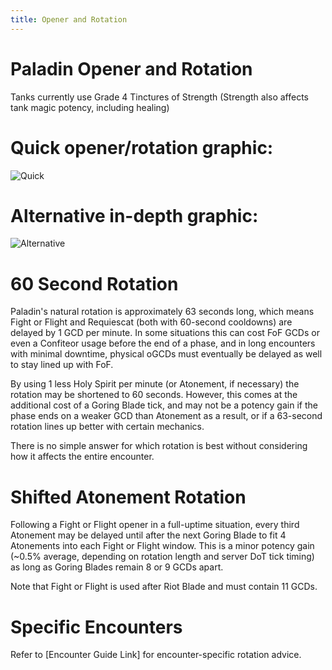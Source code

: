 ```yaml
---
title: Opener and Rotation
---
```

# Paladin Opener and Rotation

Tanks currently use Grade 4 Tinctures of Strength 
(Strength also affects tank magic potency, including healing)

# Quick opener/rotation graphic:  
![Quick](https://xiv.sleepyshiba.com/pld/img/infobasic.png)

# Alternative in-depth graphic:
![Alternative](https://xiv.sleepyshiba.com/pld/img/infoadv.png)

# 60 Second Rotation
Paladin's natural rotation is approximately 63 seconds long, which means Fight or Flight and Requiescat (both with 60-second cooldowns) are delayed by 1 GCD per minute. In some situations this can cost FoF GCDs or even a Confiteor usage before the end of a phase, and in long encounters with minimal downtime, physical oGCDs must eventually be delayed as well to stay lined up with FoF.

By using 1 less Holy Spirit per minute (or Atonement, if necessary) the rotation may be shortened to 60 seconds. However, this comes at the additional cost of a Goring Blade tick, and may not be a potency gain if the phase ends on a weaker GCD than Atonement as a result, or if a 63-second rotation lines up better with certain mechanics.

There is no simple answer for which rotation is best without considering how it affects the entire encounter.

# Shifted Atonement Rotation
Following a Fight or Flight opener in a full-uptime situation, every third Atonement may be delayed until after the next Goring Blade to fit 4 Atonements into each Fight or Flight window. This is a minor potency gain (~0.5% average, depending on rotation length and server DoT tick timing) as long as Goring Blades remain 8 or 9 GCDs apart.

Note that Fight or Flight is used after Riot Blade and must contain 11 GCDs.

# Specific Encounters
Refer to [Encounter Guide Link] for encounter-specific rotation advice. 
